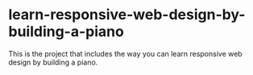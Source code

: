 # learn-responsive-web-design-by-building-a-piano
This is the project that includes the way you can learn responsive web design by building a piano.
